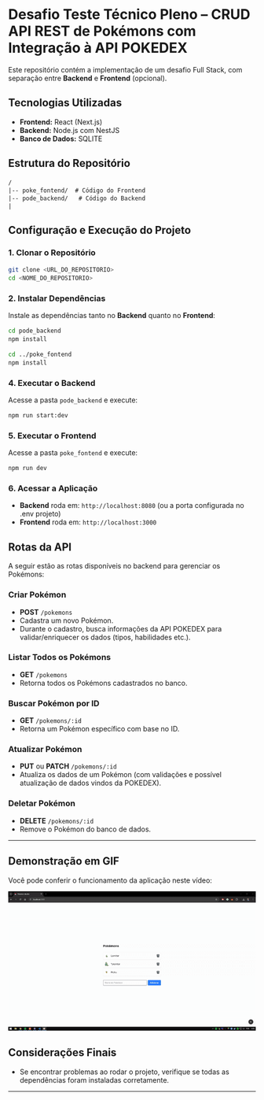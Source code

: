 # Desafio Teste Técnico Pleno – CRUD API REST de Pokémons com Integração à API POKEDEX

Este repositório contém a implementação de um desafio Full Stack, com separação entre **Backend** e **Frontend** (opcional).

## Tecnologias Utilizadas

- **Frontend:** React (Next.js)
- **Backend:** Node.js com NestJS
- **Banco de Dados:** SQLITE

## Estrutura do Repositório

```
/
|-- poke_fontend/  # Código do Frontend
|-- pode_backend/   # Código do Backend
|  
```

## Configuração e Execução do Projeto

### 1. Clonar o Repositório

```sh
git clone <URL_DO_REPOSITORIO>
cd <NOME_DO_REPOSITORIO>
```

### 2. Instalar Dependências

Instale as dependências tanto no **Backend** quanto no **Frontend**:

```sh
cd pode_backend
npm install
```

```sh
cd ../poke_fontend
npm install
```

### 4. Executar o Backend

Acesse a pasta `pode_backend` e execute:

```sh
npm run start:dev
```

### 5. Executar o Frontend

Acesse a pasta `poke_fontend` e execute:

```sh
npm run dev
```

### 6. Acessar a Aplicação

- **Backend** roda em: `http://localhost:8080` (ou a porta configurada no .env projeto)
- **Frontend** roda em: `http://localhost:3000`


## Rotas da API

A seguir estão as rotas disponíveis no backend para gerenciar os Pokémons:

### Criar Pokémon
- **POST** `/pokemons`
- Cadastra um novo Pokémon.
- Durante o cadastro, busca informações da API POKEDEX para validar/enriquecer os dados (tipos, habilidades etc.).

### Listar Todos os Pokémons
- **GET** `/pokemons`
- Retorna todos os Pokémons cadastrados no banco.

### Buscar Pokémon por ID
- **GET** `/pokemons/:id`
- Retorna um Pokémon específico com base no ID.

### Atualizar Pokémon
- **PUT** ou **PATCH** `/pokemons/:id`
- Atualiza os dados de um Pokémon (com validações e possível atualização de dados vindos da POKEDEX).

### Deletar Pokémon
- **DELETE** `/pokemons/:id`
- Remove o Pokémon do banco de dados.

---

## Demonstração em GIF

Você pode conferir o funcionamento da aplicação neste vídeo:

![Demonstração da aplicação](./midia/video.gif)


## Considerações Finais

- Se encontrar problemas ao rodar o projeto, verifique se todas as dependências foram instaladas corretamente.

---
